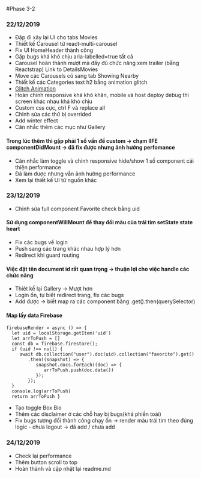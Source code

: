 #Phase 3-2
### 22/12/2019
+ Đập đi xây lại UI cho tabs Movies
+ Thiết kế Carousel từ react-multi-carousel
+ Fix UI HomeHeader thành công
+ Gặp bugs khá khó chịu aria-labelled=true tất cả
+ Carousel hoàn thành mượt mà đầy đủ chức năng xem trailer (bằng Reactstrap) Link to DetailsMovies
+ Move các Carousels cũ sang tab Showing Nearby
+ Thiết kế các Categories text h2 bằng animation glitch
+ [Glitch Animation](https://codepen.io/lbebber/pen/ypgql)
+ Hoàn chỉnh responsive khá khó khăn, mobile và host deploy debug thì screen khác nhau khá khó chịu
+ Custom css cực, ctrl F và replace all
+ Chỉnh sửa các thứ bị overrided
+ Add winter effect
+ Cân nhắc thêm các mục như Gallery
#### Trong lúc thêm thì gặp phải 1 số vấn đề custom -> chạm IIFE componentDidMount -> đã fix được nhưng ảnh hưởng perfomance
+ Cân nhắc làm toggle và chỉnh responsive hide/show 1 số component cải thiện performance
+ Đã làm được nhưng vẫn ảnh hưởng performance
+ Xem lại thiết kế UI từ nguồn khác
### 23/12/2019
+ Chỉnh sửa full component Favorite check bằng uid
#### Sử dụng componentWillMount để thay đổi màu của trái tim setState state heart
+ Fix các bugs về login 
+ Push sang các trang khác nhau hợp lý hơn 
+ Redirect khi guard routing
#### Việc đặt tên document id rất quan trọng -> thuận lợi cho việc handle các chức năng
+ Thiêt kế lại Gallery -> Mượt hơn
+ Login ổn, tự biết redirect trang, fix các bugs
+ Add được -> biết map ra các component bằng .get().then(querySelector)
#### Map lấy data Firebase
>

    firebaseRender = async () => {
      let uid = localStorage.getItem('uid')
      let arrToPush = []
      const db = firebase.firestore();
      if (uid !== null) {
         await db.collection("user").doc(uid).collection("favorite").get()
            .then((snapshot) => {
               snapshot.docs.forEach((doc) => {
                  arrToPush.push(doc.data())
               });
            });
      }
      console.log(arrToPush)
      return arrToPush }
+ Tạo toggle Box Bio
+ Thêm các disclaimer ở các chỗ hay bị bugs(khá phiền toái)
+ Fix bugs tương đối thành công chạy ổn -> render màu trái tim theo đúng logic - chưa logout -> đã add / chưa add
### 24/12/2019
+ Check lại performance
+ Thêm button scroll to top
+ Hoàn thành và cập nhật lại readme.md

